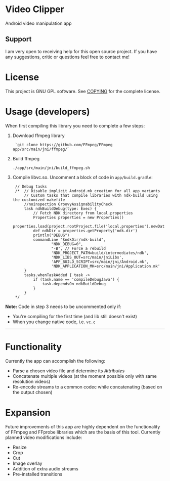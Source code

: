# Video Clipper
Android video manipulation app

## Support
I am very open to receiving help for this open source project.
If you have any suggestions, critic or questions feel free to contact me!

# License
This project is GNU GPL software. See [COPYING](COPYING) for the complete license.

# Usage (developers)
When first compiling this library you need to complete a few steps:

1. Download ffmpeg library
 
        `git clone https://github.com/FFmpeg/FFmpeg app/src/main/jni/ffmpeg/`
2. Build ffmpeg
 
      `./app/src/main/jni/build_ffmpeg.sh`
3. Compile libvc.so. Uncomment a block of code in `app/build.gradle`:

        // Debug tasks
        /*	// Disable implicit Android.mk creation for all app variants
	        // Custom tasks that compile libraries with ndk-build using the customized makefile
	        //noinspection GroovyAssignabilityCheck
	        task ndkBuildDebug(type: Exec) {
		        // Fetch NDK directory from local.properties
		        Properties properties = new Properties()
		        properties.load(project.rootProject.file('local.properties').newDataInputStream())
		        def ndkDir = properties.getProperty('ndk.dir')
		        println("DEBUG")
		        commandLine "$ndkDir/ndk-build",
				        "NDK_DEBUG=0",
        				"-B", // Force a rebuild
        				'NDK_PROJECT_PATH=build/intermediates/ndk',
        				'NDK_LIBS_OUT=src/main/jniLibs',
				        'APP_BUILD_SCRIPT=src/main/jni/Android.mk',
				        'NDK_APPLICATION_MK=src/main/jni/Application.mk'
	        }
	        tasks.whenTaskAdded { task ->
		        if (task.name == 'compileDebugJava') {
			        task.dependsOn ndkBuildDebug
		        }
        	}
        */
        
**Note:** Code in step 3 needs to be uncommented only if:
- You're compiling for the first time (and lib still doesn't exist)
- When you change native code, i.e. `vc.c`


-----

# Functionality
Currently the app can accomplish the following:
- Parse a chosen video file and determine its *Attributes*
- Concatenate multiple videos (at the moment possible only with same resolution videos)
- Re-encode streams to a common codec while concatenating (based on the output chosen)

# Expansion
Future improvements of this app are highly dependent on the functionality of FFmpeg and FFprobe libraries which are the basis of this tool. Currently planned video modifications include:
- Resize
- Crop
- Cut
- Image overlay
- Addition of extra audio streams
- Pre-installed transitions
